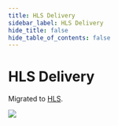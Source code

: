 ```yaml
---
title: HLS Delivery
sidebar_label: HLS Delivery
hide_title: false
hide_table_of_contents: false
---
```


# HLS Delivery

Migrated to [HLS](./hls.md).

![](https://ossrs.io/gif/v1/sls.gif?site=ossrs.io&path=/lts/doc/en/v7/delivery-hls)


